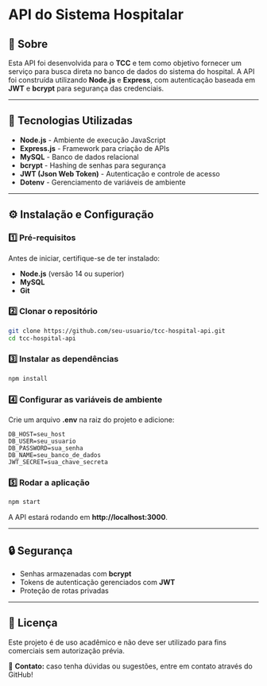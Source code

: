 # API do Sistema Hospitalar

## 📌 Sobre
Esta API foi desenvolvida para o **TCC** e tem como objetivo fornecer um serviço para busca direta no banco de dados do sistema do hospital. A API foi construída utilizando **Node.js** e **Express**, com autenticação baseada em **JWT** e **bcrypt** para segurança das credenciais.

---

## 🚀 Tecnologias Utilizadas
- **Node.js** - Ambiente de execução JavaScript
- **Express.js** - Framework para criação de APIs
- **MySQL** - Banco de dados relacional
- **bcrypt** - Hashing de senhas para segurança
- **JWT (Json Web Token)** - Autenticação e controle de acesso
- **Dotenv** - Gerenciamento de variáveis de ambiente

---

## ⚙️ Instalação e Configuração
### 1️⃣ Pré-requisitos
Antes de iniciar, certifique-se de ter instalado:
- **Node.js** (versão 14 ou superior)
- **MySQL**
- **Git**

### 2️⃣ Clonar o repositório
```bash
git clone https://github.com/seu-usuario/tcc-hospital-api.git
cd tcc-hospital-api
```

### 3️⃣ Instalar as dependências
```bash
npm install
```

### 4️⃣ Configurar as variáveis de ambiente
Crie um arquivo **.env** na raiz do projeto e adicione:
```
DB_HOST=seu_host
DB_USER=seu_usuario
DB_PASSWORD=sua_senha
DB_NAME=seu_banco_de_dados
JWT_SECRET=sua_chave_secreta
```

### 5️⃣ Rodar a aplicação
```bash
npm start
```

A API estará rodando em **http://localhost:3000**.

---

## 🔒 Segurança
- Senhas armazenadas com **bcrypt**
- Tokens de autenticação gerenciados com **JWT**
- Proteção de rotas privadas

---

## 📜 Licença
Este projeto é de uso acadêmico e não deve ser utilizado para fins comerciais sem autorização prévia.

📩 **Contato:** caso tenha dúvidas ou sugestões, entre em contato através do GitHub!

